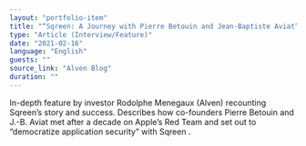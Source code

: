 ```yaml
---
layout: "portfolio-item"
title: "“Sqreen: A Journey with Pierre Betouin and Jean-Baptiste Aviat”"
type: "Article (Interview/Feature)"
date: "2021‑02‑16"
language: "English"
guests: ""
source_link: "Alven Blog"
duration: ""
---
```


In-depth feature by investor Rodolphe Menegaux (Alven) recounting Sqreen’s story and success. Describes how co-founders Pierre Betouin and J.-B. Aviat met after a decade on Apple’s Red Team and set out to “democratize application security” with Sqreen  .
